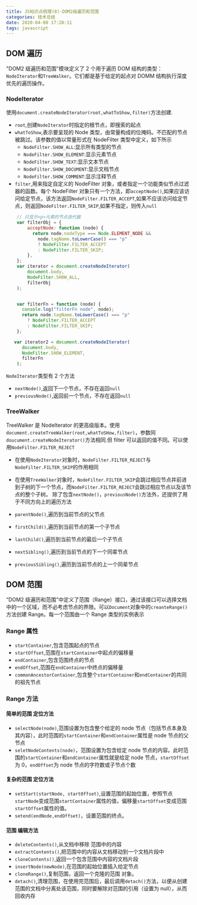 ```yaml
---
title: JS知识点梳理(8)-DOM2级遍历和范围
categories: 技术总结
date: 2020-04-08 17:28:11
tags: javascript
---
```


## DOM 遍历

"DOM2 级遍历和范围"模块定义了 2 个用于遍历 DOM 结构的类型：`NodeIterator`和`TreeWalker`。它们都是基于给定的起点对 DOMM 结构执行深度优先的遍历操作。

### NodeIterator

使用`document.createNodeIterator(root,whatToShow,filter)`方法创建.

- `root`,创建`NodeIterator`时指定的根节点，即搜索的起点
- `whatToShow`,表示要呈现的 Node 类型，由常量构成的位掩码。不匹配的节点被跳过。该参数的值以常量形式在 NodeFilter 类型中定义，如下所示
  - `NodeFilter.SHOW_ALL`:显示所有类型的节点
  - `NodeFilter.SHOW_ELEMENT`:显示元素节点
  - `NodeFilter.SHOW_TEXT`:显示文本节点
  - `NodeFilter.SHOW_DOCUMENT`:显示文档节点
  - `NodeFilter.SHOW_COMMENT`:显示注释节点
- `filter`,用来指定自定义的 NodeFilter 对象，或者指定一个功能类似节点过滤器的函数。每个 NodeFilter 对象只有一个方法，即`acceptNode()`,如果应该访问给定节点，该方法返回`NodeFilter.FILTER_ACCEPT`,如果不应该访问给定节点，则返回`NodeFilter.FILTER_SKIP`,如果不指定，则传入`null`

```JavaScript
    // 只显示<p>元素的节点迭代器
    var filterObj = {
        acceptNode: function (node) {
          return node.nodeType === Node.ELEMENT_NODE &&
            node.tagName.toLowerCase() === "p"
            ? NodeFilter.FILTER_ACCEPT
            : NodeFilter.FILTER_SKIP;
        },
    };
    var iterator = document.createNodeIterator(
        document.body,
        NodeFilter.SHOW_ALL,
        filterObj
    );


    var filterFn = function (node) {
      console.log("filterFn node", node);
      return node.tagName.toLowerCase() === "p"
        ? NodeFilter.FILTER_ACCEPT
        : NodeFilter.FILTER_SKIP;
    };

   var iterator2 = document.createNodeIterator(
      document.body,
      NodeFilter.SHOW_ELEMENT,
      filterFn
    );
```

`NodeIterator`类型有 2 个方法

- `nextNode()`,返回下一个节点，不存在返回`null`
- `previousNode()`,返回前一个节点，不存在返回`null`

### TreeWalker

TreeWalker 是 NodeIterator 的更高级版本。使用`document.createTreeWalker(root,whatToSHow,filter)`，参数同`doucument.createNodeIterator()`方法相同.但 filter 可以返回的值不同。可以使用`NodeFilter.FILTER_REJECT`

- 在使用`NodeIterator`对象时，`NodeFilter.FILTER_REJECT`与`NodeFilter.FILTER_SKIP`的作用相同
- 在使用`TreeWalker`对象时，`NodeFilter.FILTER_SKIP`会跳过相应节点并前进到子树的下一个节点，而`NodeFilter.FILTER_REJECT`会跳过相应节点以及该节点的整个子树。
  除了包含`nextNode()`，`previousNode()`方法外，还提供了用于不同方向上的遍历方法

- `parentNode()`,遍历到当前节点的父节点
- `firstChild()`,遍历到当前节点的第一个子节点
- `lastChild()`,遍历到当前节点的最后一个子节点
- `nextSibling()`,遍历到当前节点的下一个同辈节点
- `previousSibling()`,遍历到当前节点的上一个同辈节点

## DOM 范围

“DOM2 级遍历和范围”中定义了范围（Range）接口，通过该接口可以选择文档中的一个区域，而不必考虑节点的界限。可以`Document`对象中的`creanteRange()`方法创建 Range。每一个范围由一个 Range 类型的实例表示

### Range 属性

- `startContainer`,包含范围起点的节点
- `startOffset`,范围在`startContainer`中起点的偏移量
- `endContainer`,包含范围终点的节点
- `endOffset`,范围在`endContainer`中终点的偏移量
- `commonAncestorContainer`,包含整个`startContainer`和`endContainer`的共同的祖先节点

### Range 方法

#### 简单的范围 定位方法

- `selectNode(node)`,范围设置为包含整个给定的 node 节点（包括节点本身及其内容），此时范围的`startContainer`和`endContainer`属性是 node 节点的父节点
- `seletNodeContents(node)`，范围设置为包含给定 node 节点的内容。此时范围的`startContainer`和`endContainer`属性就是给定 node 节点，`startOffset`为 0，`endOffset`为 node 节点的字符数或子节点个数

#### 复杂的范围 定位方法

- `setStart(startNode, startOffset)`,设置范围的起始位置，参照节点`startNode`变成范围`startContainer`属性的值，偏移量`startOffset`变成范围`startOffset`属性的值。
- `setend(endNode,endOffset)`，设置范围的终点。

#### 范围 编辑方法

- `deleteContents()`,从文档中移除 范围中的内容
- `extractContents()`,把范围中的内容从文档移动到一个文档片段中
- `cloneContents()`,返回一个包含范围中内容的文档片段
- `insertNode(newNode)`,在范围的起始位置插入给定节点
- `cloneRange()`,复制范围，返回一个克隆的范围 对象。
- `detach()`,清理范围，在使用完范围后，最后调用`detach()`方法，以便从创建范围的文档中分离处该范围，同时要解除对范围的引用（设置为 null），从而回收内存
